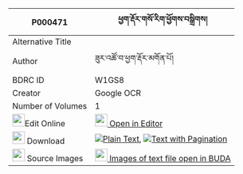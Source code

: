 |P000471|ཕྱག་རྡོར་གསོ་རིག་ཕྱོགས་བསྒྲིགས། 
| --- | --- 
|Alternative Title |
|Author| ཟུར་འཚོ་བ་ཕྱག་རྡོར་མགོན་པོ།
|BDRC ID | W1GS8
|Creator | Google OCR
|Number of Volumes| 1
|<img width="25" src="https://img.icons8.com/color/25/000000/edit-property.png">Edit Online| [<img width="25" src="https://avatars.githubusercontent.com/u/45091458?s=200&v=4"> Open in Editor](http://editor.openpecha.org/P000471)
|<img width="25" src="https://img.icons8.com/fluent/48/000000/download-2.png"/>  Download | [![](https://img.icons8.com/color/20/000000/txt.png)Plain Text](https://github.com/Openpecha/P000471/releases/download/v1/chakdor_sorik_chok_drik_plain_P000471.zip), [![](https://img.icons8.com/color/20/000000/txt.png)Text with Pagination](https://github.com/Openpecha/P000471/releases/download/v1/chakdor_sorik_chok_drik_pages_P000471.zip)
|<img width="25" src="https://img.icons8.com/plasticine/100/000000/pictures-folder.png"/>  Source Images | [<img width="25" src="https://library.bdrc.io/icons/BUDA-small.svg"> Images of text file open in BUDA](https://library.bdrc.io/show/bdr:W1GS8)